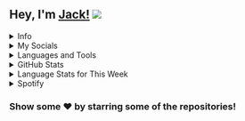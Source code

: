 ## Hey, I'm [Jack!](https://heyjack.info) <img src="https://raw.githubusercontent.com/therealheyjack/therealheyjack/master/wave.gif" width="30px">

<details><summary>Info</summary>
<p>

- 🔭 I’m currently working on [My Portfolio](https://github.com/).
- 🌱 I’m currently learning TypeScript / C#.
- 🏫 I’m currently studying [BSc (Honours) Computing and IT (Communications and Networking)](http://www.open.ac.uk/courses/computing-it/degrees/bsc-computing-it-communications-networking-q62-cnet)
- 💬 Ask me about Game Hosting.
- 📫 How to reach me: [Twitter - @HeyJack0001](https://twitter.com/HeyJack0001)
- 😄 Pronouns: He/His
- 😎 Fun fact: I spend almost 12 hours listening songs every day.
</p>
</details>

<details><summary>My Socials</summary>
<p>

[![Twitter: HeyJack0001](https://img.shields.io/twitter/follow/HeyJack0001?style=social)](https://twitter.com/HeyJack0001)
[![Linkedin: HeyJack0001](https://img.shields.io/badge/-HeyJack0001-blue?style=flat-square&logo=Linkedin&logoColor=white&link=https://www.linkedin.com/in/HeyJack0001/)](https://www.linkedin.com/in/HeyJack0001/)
[![GitHub therealheyjack](https://img.shields.io/github/followers/therealheyjack?label=follow&style=social)](https://github.com/therealheyjack)
[![website](https://img.shields.io/badge/PortfolioWebsite-heyjack.info-2648ff?style=flat-square&logo=google-chrome)](https://heyjack.info/)
[![discord](https://img.shields.io/badge/Discord-HeyJack%230001-7289DA?logo=discord)](https://discordapp.com/users/203317216106512384)
</p>
</details>

<details><summary>Languages and Tools</summary>
<p> 

<code><a href="https://www.javascript.com/"><img height="20" src="https://raw.githubusercontent.com/github/explore/80688e429a7d4ef2fca1e82350fe8e3517d3494d/topics/javascript/javascript.png"></a></code>
<code><a href="https://nodejs.org/"><img height="20" src="https://raw.githubusercontent.com/github/explore/80688e429a7d4ef2fca1e82350fe8e3517d3494d/topics/nodejs/nodejs.png"></a></code>
<code><a href="https://reactjs.org/"><img height="20" src="https://raw.githubusercontent.com/github/explore/80688e429a7d4ef2fca1e82350fe8e3517d3494d/topics/react/react.png"></a></code>
<code><a href="https://www.json.org/"><img height="20" src="https://raw.githubusercontent.com/github/explore/80688e429a7d4ef2fca1e82350fe8e3517d3494d/topics/json/json.png"></a></code>
<code><a href="https://es6.io/"><img height="20" src="https://raw.githubusercontent.com/github/explore/80688e429a7d4ef2fca1e82350fe8e3517d3494d/topics/es6/es6.png"></a></code>
<code><a href="https://www.docker.com/"><img height="20" src="https://raw.githubusercontent.com/github/explore/80688e429a7d4ef2fca1e82350fe8e3517d3494d/topics/docker/docker.png"></a></code>
<code><a href="https://babeljs.io/"><img height="20" src="https://raw.githubusercontent.com/github/explore/80688e429a7d4ef2fca1e82350fe8e3517d3494d/topics/babel/babel.png"></a></code>
</p>
</details>

<details><summary>GitHub Stats</summary>
<p>

<a href="https://github.com/therealheyjack">
 <img align="center" src="https://github-readme-stats.vercel.app/api?username=therealheyjack&show_icons=true&theme=dark&line_height=27" alt="Jack's github stats"/>
</a>
</p>
</details>

<details><summary>Language Stats for This Week</summary>
<p>

<!--START_SECTION:waka-->
![Code Time](http://img.shields.io/badge/Code%20Time-226%20hrs%2053%20mins-blue)

![Profile Views](http://img.shields.io/badge/Profile%20Views-13-blue)

**🐱 My GitHub Data** 

> 🏆 2 Contributions in the Year 2022
 > 
> 📦 81.5 kB Used in GitHub's Storage 
 > 
> 🚫 Not Opted to Hire
 > 
> 📜 2 Public Repositories 
 > 
> 🔑 4 Private Repositories  
 > 
**I'm an Early 🐤** 

```text
🌞 Morning    3 commits      █░░░░░░░░░░░░░░░░░░░░░░░░   4.23% 
🌆 Daytime    33 commits     ███████████░░░░░░░░░░░░░░   46.48% 
🌃 Evening    25 commits     ████████░░░░░░░░░░░░░░░░░   35.21% 
🌙 Night      10 commits     ███░░░░░░░░░░░░░░░░░░░░░░   14.08%

```
📅 **I'm Most Productive on Friday** 

```text
Monday       7 commits      ██░░░░░░░░░░░░░░░░░░░░░░░   9.86% 
Tuesday      11 commits     ███░░░░░░░░░░░░░░░░░░░░░░   15.49% 
Wednesday    10 commits     ███░░░░░░░░░░░░░░░░░░░░░░   14.08% 
Thursday     4 commits      █░░░░░░░░░░░░░░░░░░░░░░░░   5.63% 
Friday       26 commits     █████████░░░░░░░░░░░░░░░░   36.62% 
Saturday     8 commits      ██░░░░░░░░░░░░░░░░░░░░░░░   11.27% 
Sunday       5 commits      █░░░░░░░░░░░░░░░░░░░░░░░░   7.04%

```


📊 **This Week I Spent My Time On** 

```text
⌚︎ Time Zone: Europe/London

💬 Programming Languages: 
TypeScript               12 mins             ██████████████░░░░░░░░░░░   57.54% 
JavaScript               9 mins              ██████████░░░░░░░░░░░░░░░   42.46%

🔥 Editors: 
WebStorm                 22 mins             █████████████████████████   100.0%

🐱‍💻 Projects: 
heyjackxyz               22 mins             █████████████████████████   100.0%

💻 Operating System: 
Windows                  22 mins             █████████████████████████   100.0%

```

**I Mostly Code in JavaScript** 

```text
JavaScript               4 repos             ████████████░░░░░░░░░░░░░   50.0% 
Lua                      2 repos             ██████░░░░░░░░░░░░░░░░░░░   25.0% 
Python                   1 repo              ███░░░░░░░░░░░░░░░░░░░░░░   12.5% 
Shell                    1 repo              ███░░░░░░░░░░░░░░░░░░░░░░   12.5%

```


**Timeline**

![Chart not found](https://raw.githubusercontent.com/TheRealHeyJack/TheRealHeyJack/master/charts/bar_graph.png) 


 Last Updated on 07/02/2022 15:36:05 UTC
<!--END_SECTION:waka-->
</p>
</details>

<details><summary>Spotify</summary>
<p>

[![spotify-github-profile](https://spotify-github-profile.vercel.app/api/view?uid=h0sd8uxnbq3rs51ob32cqilmn&cover_image=true&theme=default)](https://github.com/kittinan/spotify-github-profile)
</p>
</details>

### Show some ❤️ by starring some of the repositories!
